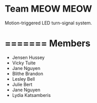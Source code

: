 
Team MEOW MEOW
========

Motion-triggered LED turn-signal system.

=======
Members
=======

* Jensen Hussey
* Vicky Tuite 
* Jane Nguyen
* Blithe Brandon
* Lesley Bell
* Julie Bert
* Jane Nguyen
* Lydia Katsamberis
